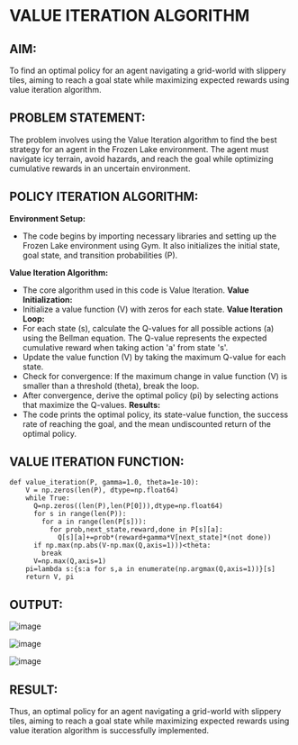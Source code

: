 # VALUE ITERATION ALGORITHM

## AIM:
To find an optimal policy for an agent navigating a grid-world with slippery tiles, aiming to reach a goal state while maximizing expected rewards using value iteration algorithm.

## PROBLEM STATEMENT:
The problem involves using the Value Iteration algorithm to find the best strategy for an agent in the Frozen Lake environment. The agent must navigate icy terrain, avoid hazards, and reach the goal while optimizing cumulative rewards in an uncertain environment.

## POLICY ITERATION ALGORITHM:
**Environment Setup:**
- The code begins by importing necessary libraries and setting up the Frozen Lake environment using Gym. It also initializes the initial state, goal state, and transition probabilities (P).

**Value Iteration Algorithm:**
- The core algorithm used in this code is Value Iteration.
**Value Initialization:**
- Initialize a value function (V) with zeros for each state.
**Value Iteration Loop:**
- For each state (s), calculate the Q-values for all possible actions (a) using the Bellman equation. The Q-value represents the expected cumulative reward when taking action 'a' from state 's'.
- Update the value function (V) by taking the maximum Q-value for each state.
- Check for convergence: If the maximum change in value function (V) is smaller than a threshold (theta), break the loop.
- After convergence, derive the optimal policy (pi) by selecting actions that maximize the Q-values.
**Results:**
- The code prints the optimal policy, its state-value function, the success rate of reaching the goal, and the mean undiscounted return of the optimal policy.

## VALUE ITERATION FUNCTION:
```python3
def value_iteration(P, gamma=1.0, theta=1e-10):
    V = np.zeros(len(P), dtype=np.float64)
    while True:
      Q=np.zeros((len(P),len(P[0])),dtype=np.float64)
      for s in range(len(P)):
        for a in range(len(P[s])):
          for prob,next_state,reward,done in P[s][a]:
            Q[s][a]+=prob*(reward+gamma*V[next_state]*(not done))
      if np.max(np.abs(V-np.max(Q,axis=1)))<theta:
        break
      V=np.max(Q,axis=1)
    pi=lambda s:{s:a for s,a in enumerate(np.argmax(Q,axis=1))}[s]
    return V, pi
```

## OUTPUT:
![image](https://github.com/Y-CHETHAN/Reinforcement-Learning/assets/75234991/aa3577cc-376f-45fe-832c-10dc7a1d4067)

![image](https://github.com/Y-CHETHAN/Reinforcement-Learning/assets/75234991/5fe7869c-d57d-45c1-810b-022d8804e040)

![image](https://github.com/Y-CHETHAN/Reinforcement-Learning/assets/75234991/9fab4a5b-2219-417b-8208-ee908b8a768f)

## RESULT:
Thus, an optimal policy for an agent navigating a grid-world with slippery tiles, aiming to reach a goal state while maximizing expected rewards using value iteration algorithm is successfully implemented.
